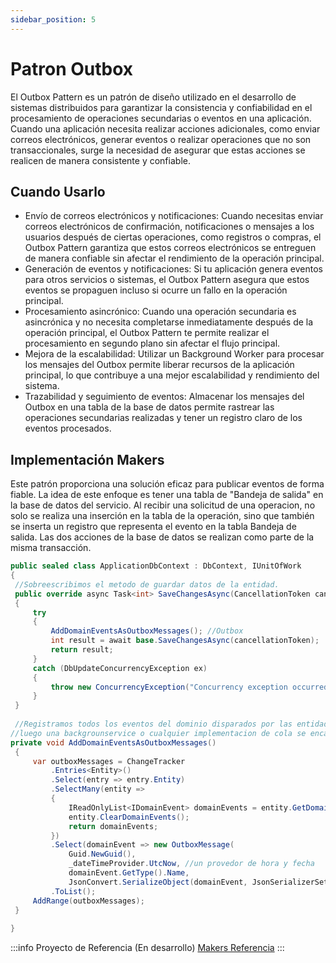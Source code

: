 ```yaml
---
sidebar_position: 5
---
```


# Patron Outbox
El Outbox Pattern es un patrón de diseño utilizado en el desarrollo de sistemas distribuidos para garantizar la consistencia y confiabilidad en el procesamiento de operaciones secundarias o eventos en una aplicación. 
Cuando una aplicación necesita realizar acciones adicionales, como enviar correos electrónicos, generar eventos o realizar operaciones que no son transaccionales, surge la necesidad de asegurar que estas acciones se realicen de manera consistente y confiable.

## Cuando Usarlo

* Envío de correos electrónicos y notificaciones: Cuando necesitas enviar correos electrónicos de confirmación, notificaciones o mensajes a los usuarios después de ciertas operaciones, como registros o compras, el Outbox Pattern garantiza que estos correos electrónicos se entreguen de manera confiable sin afectar el rendimiento de la operación principal.
* Generación de eventos y notificaciones: Si tu aplicación genera eventos para otros servicios o sistemas, el Outbox Pattern asegura que estos eventos se propaguen incluso si ocurre un fallo en la operación principal.
* Procesamiento asincrónico: Cuando una operación secundaria es asincrónica y no necesita completarse inmediatamente después de la operación principal, el Outbox Pattern te permite realizar el procesamiento en segundo plano sin afectar el flujo principal.
* Mejora de la escalabilidad: Utilizar un Background Worker para procesar los mensajes del Outbox permite liberar recursos de la aplicación principal, lo que contribuye a una mejor escalabilidad y rendimiento del sistema.
* Trazabilidad y seguimiento de eventos: Almacenar los mensajes del Outbox en una tabla de la base de datos permite rastrear las operaciones secundarias realizadas y tener un registro claro de los eventos procesados.

## Implementación Makers
Este patrón proporciona una solución eficaz para publicar eventos de forma fiable. La idea de este enfoque es tener una tabla de "Bandeja de salida" en la base de datos del servicio. Al recibir una solicitud de una operacion, no solo se realiza una inserción en la tabla de la operación, sino que también se inserta un registro que representa el evento en la tabla Bandeja de salida. Las dos acciones de la base de datos se realizan como parte de la misma transacción.

```cs title="IReadRepository.cs"
public sealed class ApplicationDbContext : DbContext, IUnitOfWork
{
 //Sobreescribimos el metodo de guardar datos de la entidad.
 public override async Task<int> SaveChangesAsync(CancellationToken cancellationToken = default)
 {
     try
     {
         AddDomainEventsAsOutboxMessages(); //Outbox
         int result = await base.SaveChangesAsync(cancellationToken);
         return result;
     }
     catch (DbUpdateConcurrencyException ex)
     {
         throw new ConcurrencyException("Concurrency exception occurred.", ex);
     }
 }
 
 //Registramos todos los eventos del dominio disparados por las entidades
//luego una backgrounservice o cualquier implementacion de cola se encargara de procesarlo
private void AddDomainEventsAsOutboxMessages()
 {
     var outboxMessages = ChangeTracker
         .Entries<Entity>()
         .Select(entry => entry.Entity)
         .SelectMany(entity =>
         {
             IReadOnlyList<IDomainEvent> domainEvents = entity.GetDomainEvents();
             entity.ClearDomainEvents();
             return domainEvents;
         })
         .Select(domainEvent => new OutboxMessage(
             Guid.NewGuid(),
             _dateTimeProvider.UtcNow, //un provedor de hora y fecha
             domainEvent.GetType().Name,
             JsonConvert.SerializeObject(domainEvent, JsonSerializerSettings)))
         .ToList();
     AddRange(outboxMessages);
 }
 
}
```

:::info Proyecto de Referencia (En desarrollo)
[Makers Referencia](https://dev.azure.com/makersfunds/_git/MakersArchitecture)
:::
